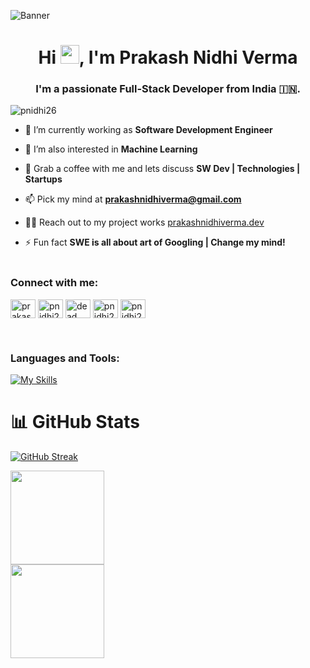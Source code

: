 ![Banner](https://res.cloudinary.com/superfolio/image/upload/v1620689979/68747470733a2f2f692e70696e696d672e636f6d2f6f726967696e616c732f63362f33332f63322f63363333633230656465383266306530636564376435373064626533613166332e676966_yjuh2s.gif)
<h1 align="center">Hi <img src="https://raw.githubusercontent.com/MartinHeinz/MartinHeinz/master/wave.gif" width="30px">, I'm Prakash Nidhi Verma</h1>
<h3 align="center">I'm a passionate Full-Stack Developer from India 🇮🇳.</h3>

<!-- <img align="right" alt="Coding" width="350" src="https://i.pinimg.com/originals/81/17/8b/81178b47a8598f0c81c4799f2cdd4057.gif"> -->

<p align="left"> <img src="https://komarev.com/ghpvc/?username=pnidhi26&label=Profile%20views&color=0e75b6&style=flat" alt="pnidhi26" /> </p>

- 🔭 I’m currently working as **Software Development Engineer**

- 🌱 I’m also interested in **Machine Learning**

- 💬 Grab a coffee with me and lets discuss **SW Dev | Technologies | Startups**

- 📫 Pick my mind at **prakashnidhiverma@gmail.com**

- 👨‍💻 Reach out to my project works [prakashnidhiverma.dev](https://prakashnv-portfolio.netlify.app/)

- ⚡ Fun fact **SWE is all about art of Googling | Change my mind!**
<br><br>
<h3 align="left">Connect with me:</h3>
<p align="left">
<a href="https://www.instagram.com/prakashx26/" target="_blank"><img align="center" src="https://raw.githubusercontent.com/rahuldkjain/github-profile-readme-generator/master/src/images/icons/Social/instagram.svg" alt="prakashx26" height="30" width="40" /></a>
<a href="https://www.linkedin.com/in/pnidhi26/" target="_blank"><img align="center" src="https://cdn.jsdelivr.net/npm/simple-icons@3.0.1/icons/linkedin.svg" alt="pnidhi26" height="30" width="40" style="background-color:white;" /></a>
<a href="https://www.hackerrank.com/dead__coder" target="_blank"><img align="center" src="https://raw.githubusercontent.com/rahuldkjain/github-profile-readme-generator/master/src/images/icons/Social/hackerrank.svg" alt="dead__coder" height="30" width="40" /></a>
<a href="https://leetcode.com/pnidhi26/" target="_blank"><img align="center" src="https://raw.githubusercontent.com/rahuldkjain/github-profile-readme-generator/master/src/images/icons/Social/leet-code.svg" alt="pnidhi26" height="30" width="40" /></a>
<a href="https://www.kaggle.com/pnidhi26" target="_blank"><img align="center" src="https://cdn.jsdelivr.net/npm/simple-icons@3.0.1/icons/kaggle.svg" alt="pnidhi26" height="30" width="40" /></a>
</p>
<br>
<h3 align="left">Languages and Tools:</h3>
<!-- <p align="left"> <a href="https://getbootstrap.com" target="_blank" rel="noreferrer"> <img src="https://raw.githubusercontent.com/devicons/devicon/master/icons/bootstrap/bootstrap-plain-wordmark.svg" alt="bootstrap" width="40" height="40"/> </a> <a href="https://www.cprogramming.com/" target="_blank" rel="noreferrer"> <img src="https://raw.githubusercontent.com/devicons/devicon/master/icons/c/c-original.svg" alt="c" width="40" height="40"/> </a> <a href="https://www.w3schools.com/cpp/" target="_blank" rel="noreferrer"> <img src="https://raw.githubusercontent.com/devicons/devicon/master/icons/cplusplus/cplusplus-original.svg" alt="cplusplus" width="40" height="40"/> </a> <a href="https://www.w3schools.com/css/" target="_blank" rel="noreferrer"> <img src="https://raw.githubusercontent.com/devicons/devicon/master/icons/css3/css3-original-wordmark.svg" alt="css3" width="40" height="40"/> </a> <a href="https://git-scm.com/" target="_blank" rel="noreferrer"> <img src="https://www.vectorlogo.zone/logos/git-scm/git-scm-icon.svg" alt="git" width="40" height="40"/> </a> <a href="https://www.w3.org/html/" target="_blank" rel="noreferrer"> <img src="https://raw.githubusercontent.com/devicons/devicon/master/icons/html5/html5-original-wordmark.svg" alt="html5" width="40" height="40"/> </a>  <a href="https://developer.mozilla.org/en-US/docs/Web/JavaScript" target="_blank" rel="noreferrer"> <img src="https://raw.githubusercontent.com/devicons/devicon/master/icons/javascript/javascript-original.svg" alt="javascript" width="40" height="40"/> </a>  <a href="https://aws.amazon.com/" target="_blank" rel="noreferrer"> <img src="https://www.vectorlogo.zone/logos/amazon_aws/amazon_aws-icon.svg" alt="amazon_aws" width="40" height="40"/> </a> <br> <br><a href="https://www.mongodb.com/" target="_blank" rel="noreferrer"> <img src="https://raw.githubusercontent.com/devicons/devicon/master/icons/mongodb/mongodb-original-wordmark.svg" alt="mongodb" width="40" height="40"/> </a>  <a href="https://www.oracle.com/" target="_blank" rel="noreferrer"> <img src="https://raw.githubusercontent.com/devicons/devicon/master/icons/oracle/oracle-original.svg" alt="oracle" width="40" height="40"/> </a> <a href="https://www.photoshop.com/en" target="_blank" rel="noreferrer"> <img src="https://raw.githubusercontent.com/devicons/devicon/master/icons/photoshop/photoshop-line.svg" alt="photoshop" width="40" height="40"/> </a> <a href="https://www.python.org" target="_blank" rel="noreferrer"> <img src="https://raw.githubusercontent.com/devicons/devicon/master/icons/python/python-original.svg" alt="python" width="40" height="40"/> </a> <a href="https://reactjs.org/" target="_blank" rel="noreferrer"> <img src="https://raw.githubusercontent.com/devicons/devicon/master/icons/react/react-original-wordmark.svg" alt="react" width="40" height="40"/> </a> <a href="https://tailwindcss.com/" target="_blank" rel="noreferrer"> <img src="https://www.vectorlogo.zone/logos/tailwindcss/tailwindcss-icon.svg" alt="tailwind" width="40" height="40"/> </a>
<a href="https://node.js.org" target="_blank" rel="noreferrer"> <img src="https://www.vectorlogo.zone/logos/nodejs/nodejs-icon.svg" alt="nodejs" width="40" height="40"/> </a> <a href="https://www.typescriptlang.org/" target="_blank" rel="noreferrer"> <img src="https://www.vectorlogo.zone/logos/typescriptlang/typescriptlang-icon.svg" alt="typescript" width="40" height="40"/> </a> </p> -->

[![My Skills](https://skillicons.dev/icons?i=cpp,py,javascript,typescript,react,nextjs,nodejs,express,graphql,mongodb,jest,materialui,aws,docker,flask,tensorflow,html,css,sass,tailwind,postman,git,github,vscode,heroku,pr&perline=10)](https://skillicons.dev)

 # 📊 GitHub Stats
<!-- ![](https://github-readme-stats.vercel.app/api?username=pnidhi26&theme=vision-friendly-dark&hide_border=false&include_all_commits=false&count_private=false)<br/> -->
<!-- ![](https://github-readme-streak-stats.herokuapp.com/?user=pnidhi26&theme=vision-friendly-dark&hide_border=false)<br/> -->
<!-- ![](https://github-readme-stats.vercel.app/api/top-langs/?username=pnidhi26&theme=vision-friendly-dark&hide_border=false&include_all_commits=false&count_private=false&layout=compact) -->

[![GitHub Streak](https://streak-stats.demolab.com/?user=pnidhi26&theme=dracula)](https://git.io/streak-stats)
<!--  ## 🏆 GitHub Trophies
![](https://github-profile-trophy.vercel.app/?username=pnidhi26&theme=juicyfresh&no-frame=false&no-bg=false&margin-w=4) -->
<!-- <p>&nbsp;<img align="center" src="https://github-readme-stats.vercel.app/api?username=pnidhi26&show_icons=true&locale=en" alt="pnidhi26" /></p> -->
<div>
  <a href="https://github.com/pnidhi26">
    <img height="150em" src="https://github-readme-stats.vercel.app/api?username=pnidhi26&count_private=true&include_all_commits=true&show_icons=true&theme=dracula&hide_border=false&show_owner=true"/><br>
    <img height="150em" src="https://github-readme-stats.vercel.app/api/top-langs/?username=pnidhi26&theme=dracula&hide_border=false&&layout=compact"/>
  </a>
</div>

